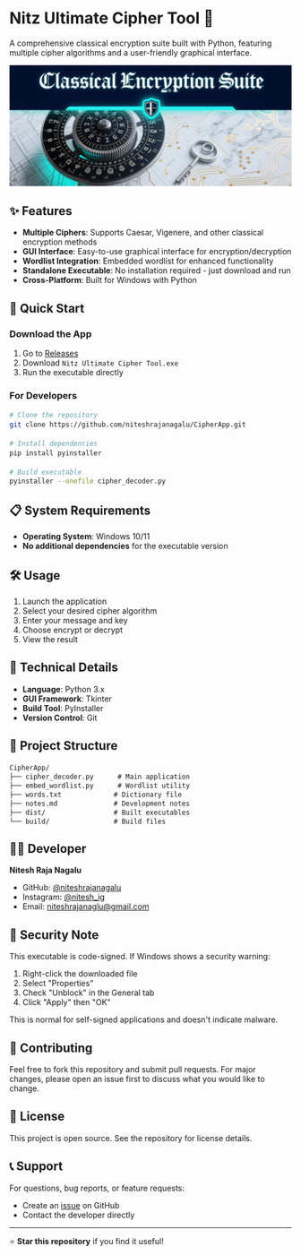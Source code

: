 # Nitz Ultimate Cipher Tool 🔐

A comprehensive classical encryption suite built with Python, featuring multiple cipher algorithms and a user-friendly graphical interface.

![Cipher Tool Banner](assets/Classical%20Encryption%20Suite%20Banner%20Gothic%20Font.png)

## ✨ Features

- **Multiple Ciphers**: Supports Caesar, Vigenere, and other classical encryption methods
- **GUI Interface**: Easy-to-use graphical interface for encryption/decryption
- **Wordlist Integration**: Embedded wordlist for enhanced functionality
- **Standalone Executable**: No installation required - just download and run
- **Cross-Platform**: Built for Windows with Python

## 🚀 Quick Start

### Download the App
1. Go to [Releases](https://github.com/niteshrajanagalu/CipherApp/releases)
2. Download `Nitz Ultimate Cipher Tool.exe`
3. Run the executable directly

### For Developers
```bash
# Clone the repository
git clone https://github.com/niteshrajanagalu/CipherApp.git

# Install dependencies
pip install pyinstaller

# Build executable
pyinstaller --onefile cipher_decoder.py
```

## 📋 System Requirements

- **Operating System**: Windows 10/11
- **No additional dependencies** for the executable version

## 🛠️ Usage

1. Launch the application
2. Select your desired cipher algorithm
3. Enter your message and key
4. Choose encrypt or decrypt
5. View the result

## 🔧 Technical Details

- **Language**: Python 3.x
- **GUI Framework**: Tkinter
- **Build Tool**: PyInstaller
- **Version Control**: Git

## 📁 Project Structure

```
CipherApp/
├── cipher_decoder.py      # Main application
├── embed_wordlist.py      # Wordlist utility
├── words.txt             # Dictionary file
├── notes.md              # Development notes
├── dist/                 # Built executables
└── build/                # Build files
```

## 👨‍💻 Developer

**Nitesh Raja Nagalu**
- GitHub: [@niteshrajanagalu](https://github.com/niteshrajanagalu)
- Instagram: [@nitesh_ig](https://www.instagram.com/nitesh_ig/)
- Email: niteshrajanaglu@gmail.com

## 📜 Security Note

This executable is code-signed. If Windows shows a security warning:
1. Right-click the downloaded file
2. Select "Properties"
3. Check "Unblock" in the General tab
4. Click "Apply" then "OK"

This is normal for self-signed applications and doesn't indicate malware.

## 🤝 Contributing

Feel free to fork this repository and submit pull requests. For major changes, please open an issue first to discuss what you would like to change.

## 📄 License

This project is open source. See the repository for license details.

## 📞 Support

For questions, bug reports, or feature requests:
- Create an [issue](https://github.com/niteshrajanagalu/CipherApp/issues) on GitHub
- Contact the developer directly

---

⭐ **Star this repository** if you find it useful!